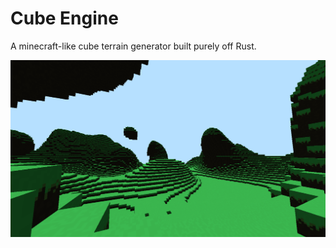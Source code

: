 # Cube Engine

A minecraft-like cube terrain generator built purely off Rust.

![Cubes!](./screenshots/cube_engine.png)
